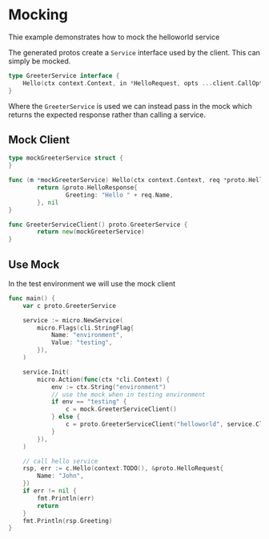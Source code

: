 # Mocking

Thie example demonstrates how to mock the helloworld service

The generated protos create a `Service` interface used by the client. This can simply be mocked.

```go
type GreeterService interface {
	Hello(ctx context.Context, in *HelloRequest, opts ...client.CallOption) (*HelloResponse, error)
}
```

Where the `GreeterService` is used we can instead pass in the mock which returns the expected response rather than calling a service.

## Mock Client

```go
type mockGreeterService struct {
}

func (m *mockGreeterService) Hello(ctx context.Context, req *proto.HelloRequest, opts ...client.CallOption) (*proto.HelloResponse, error) {
        return &proto.HelloResponse{
                Greeting: "Hello " + req.Name,
        }, nil
}

func GreeterServiceClient() proto.GreeterService {
        return new(mockGreeterService)
}
```

## Use Mock

In the test environment we will use the mock client

```go
func main() {
	var c proto.GreeterService

	service := micro.NewService(
		micro.Flags(cli.StringFlag{
			Name: "environment",
			Value: "testing",
		}),
	)

	service.Init(
		micro.Action(func(ctx *cli.Context) {
			env := ctx.String("environment")
			// use the mock when in testing environment
			if env == "testing" {
				c = mock.GreeterServiceClient()
			} else {
				c = proto.GreeterServiceClient("helloworld", service.Client())
			}
		}),
	)

	// call hello service
	rsp, err := c.Hello(context.TODO(), &proto.HelloRequest{
		Name: "John",
	})
	if err != nil {
		fmt.Println(err)
		return
	}
	fmt.Println(rsp.Greeting)
}
```
